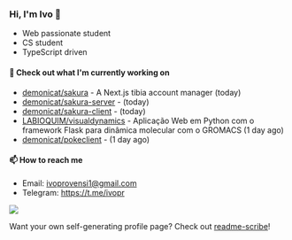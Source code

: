 ### Hi, I'm Ivo 👋

* Web passionate student
* CS student
* TypeScript driven

#### 👷 Check out what I'm currently working on

- [demonicat/sakura](https://github.com/demonicat/sakura) - A Next.js tibia account manager (today)
- [demonicat/sakura-server](https://github.com/demonicat/sakura-server) -  (today)
- [demonicat/sakura-client](https://github.com/demonicat/sakura-client) -  (today)
- [LABIOQUIM/visualdynamics](https://github.com/LABIOQUIM/visualdynamics) - Aplicação Web em Python com o framework Flask para dinâmica molecular com o GROMACS (1 day ago)
- [demonicat/pokeclient](https://github.com/demonicat/pokeclient) -  (1 day ago)

#### 📫 How to reach me

- Email: [ivoprovensi1@gmail.com](mailto://ivoprovensi1@gmail.com)
- Telegram: https://t.me/ivopr

![](https://github-readme-stats.vercel.app/api/top-langs/?username=ivopr&layout=compact&theme=react)

Want your own self-generating profile page? Check out [readme-scribe](https://github.com/muesli/readme-scribe)!
